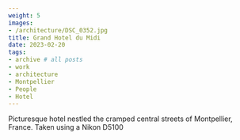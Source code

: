 ```yaml
---
weight: 5
images:
- /architecture/DSC_0352.jpg
title: Grand Hotel du Midi
date: 2023-02-20
tags:
- archive # all posts
- work
- architecture
- Montpellier
- People
- Hotel
---
```


Picturesque hotel nestled the cramped central streets of Montpellier, France. Taken using a Nikon D5100

